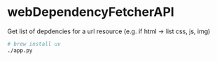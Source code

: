 # webDependencyFetcherAPI
Get list of depdencies for a url resource (e.g. if html -> list css, js, img)

```bash
# brew install uv
./app.py
```